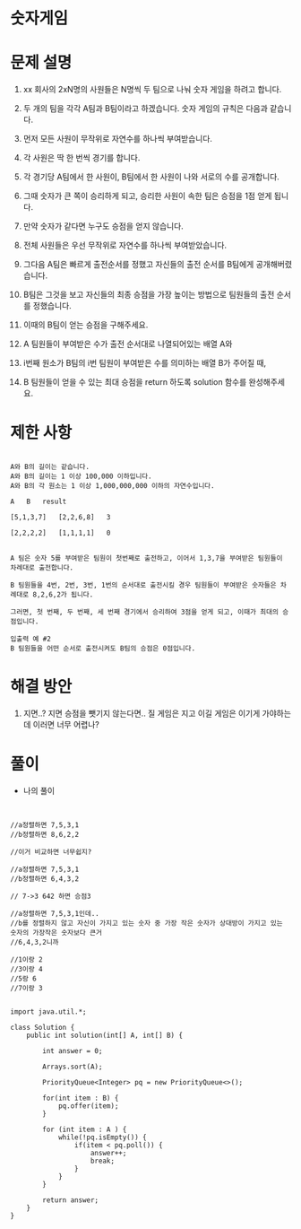 # 숫자게임

# 문제 설명

1. xx 회사의 2xN명의 사원들은 N명씩 두 팀으로 나눠 숫자 게임을 하려고 합니다.

2. 두 개의 팀을 각각 A팀과 B팀이라고 하겠습니다. 숫자 게임의 규칙은 다음과 같습니다.

3. 먼저 모든 사원이 무작위로 자연수를 하나씩 부여받습니다.

4. 각 사원은 딱 한 번씩 경기를 합니다.

5. 각 경기당 A팀에서 한 사원이, B팀에서 한 사원이 나와 서로의 수를 공개합니다.

6. 그때 숫자가 큰 쪽이 승리하게 되고, 승리한 사원이 속한 팀은 승점을 1점 얻게 됩니다.

7. 만약 숫자가 같다면 누구도 승점을 얻지 않습니다.

8. 전체 사원들은 우선 무작위로 자연수를 하나씩 부여받았습니다. 

9. 그다음 A팀은 빠르게 출전순서를 정했고 자신들의 출전 순서를 B팀에게 공개해버렸습니다.

9. B팀은 그것을 보고 자신들의 최종 승점을 가장 높이는 방법으로 팀원들의 출전 순서를 정했습니다.

9. 이때의 B팀이 얻는 승점을 구해주세요.

9. A 팀원들이 부여받은 수가 출전 순서대로 나열되어있는 배열 A와

9. i번째 원소가 B팀의 i번 팀원이 부여받은 수를 의미하는 배열 B가 주어질 때,

9. B 팀원들이 얻을 수 있는 최대 승점을 return 하도록 solution 함수를 완성해주세요.

# 제한 사항

```

A와 B의 길이는 같습니다.
A와 B의 길이는 1 이상 100,000 이하입니다.
A와 B의 각 원소는 1 이상 1,000,000,000 이하의 자연수입니다.

A	B	result

[5,1,3,7]	[2,2,6,8]	3

[2,2,2,2]	[1,1,1,1]	0


A 팀은 숫자 5를 부여받은 팀원이 첫번째로 출전하고, 이어서 1,3,7을 부여받은 팀원들이 차례대로 출전합니다.

B 팀원들을 4번, 2번, 3번, 1번의 순서대로 출전시킬 경우 팀원들이 부여받은 숫자들은 차례대로 8,2,6,2가 됩니다.

그러면, 첫 번째, 두 번째, 세 번째 경기에서 승리하여 3점을 얻게 되고, 이때가 최대의 승점입니다.

입출력 예 #2
B 팀원들을 어떤 순서로 출전시켜도 B팀의 승점은 0점입니다.
```

# 해결 방안

1. 지면..? 지면 승점을 뺏기지 않는다면.. 질 게임은 지고 이길 게임은 이기게 가야하는데 이러면 너무 어렵나?


# 풀이

- 나의 풀이

```


//a정렬하면 7,5,3,1
//b정렬하면 8,6,2,2

//이거 비교하면 너무쉽지?

//a정렬하면 7,5,3,1
//b정렬하면 6,4,3,2

// 7->3 642 하면 승점3

//a정렬하면 7,5,3,1인데..
//b를 정렬하지 않고 자신이 가지고 있는 숫자 중 가장 작은 숫자가 상대방이 가지고 있는 숫자의 가장작은 숫자보다 큰거
//6,4,3,2니까

//1이랑 2
//3이랑 4
//5랑 6
//7이랑 3

```

```

import java.util.*;

class Solution {
    public int solution(int[] A, int[] B) {

        int answer = 0;
        
        Arrays.sort(A);
        
        PriorityQueue<Integer> pq = new PriorityQueue<>();
        
        for(int item : B) {
            pq.offer(item);
        }
        
        for (int item : A ) {
            while(!pq.isEmpty()) {
                if(item < pq.poll()) {
                    answer++;
                    break;
                }
            }
        }
        
        return answer;
    }
}

```
